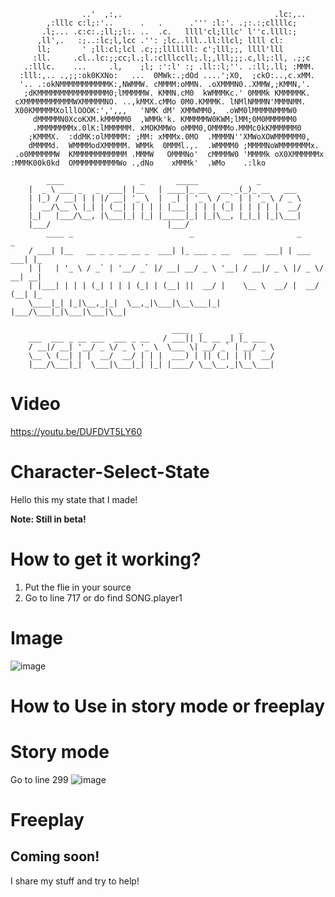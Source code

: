                     ..'  ,:,.                                  .lc:,..            
            ,:lllc c:l;:'..      .   .      .''' :l:'. .;:.:;cllllc;         
           .l;... .c:c:.;ll;;l:. ..  .c.   llll'cl;lllc' l''c.llll:;         
          ,ll',.   :;..:lc;l,lcc .'': ;lc..lll..ll:llcl; llll cl:            
          ll;       ' ;ll:cl;lcl .c;;;lllllll: c';lll;;, llll'lll            
         :ll.     .cl..lc:;;cc;l.;l.:clllccll;.l;,lll;;;.c,ll;:ll, .;;c      
       .:lllc.    ...     .l,    ;l; :':l' :; .ll::l;''. .:ll;.ll; :MMM.     
      :lll:,.. .,;;:ok0KXNo:   ...  0MWk:.;dOd ....';XO,  ;ckO:..,c.xMM.     
      '.. .:okNMMMMMMMMMMMK:,NWMMW. cMMMM:oMMN. .oXMMMN0..XMMW,;KMMN,'.      
       ;dKMMMMMMMMMMMMMMMM0;lMMMMMW. KMMN.cM0  kWMMMKc.' 0MMMk KMMMMMK.      
     cXMMMMMMMMMMMWXMMMMMNO. ..,kMMX.cMMo 0M0.KMMMK. lNMlNMMMN'MMMNMM.       
     X00KMMMMMXolllOOOK:',',,,   'NMK dM' XMMWMM0,  .oWM0lMMMMNMMMW0         
         dMMMMMN0XcoKXM.kMMMMM0  ,WMMk'k. KMMMMMW0KWM;lMM;0M0MMMMMM0         
         .MMMMMMMMx.0lK:lMMMMMM. xMOKMMWo oMMM0,OMMMMo.MMMc0kKMMMMMM0        
        ;KMMMX.  :ddMK:olMMMMM: ;MM: xMMMx.0MO  .MMMMN''XMWoXOWMMMMMM0,      
        dMMMMd.  WMMMModXMMMMM. WMMk  0MMMl.,.  .WMMMM0 ;MMMMNoWMMMMMMMx.    
     .o0MMMMMMW  KMMMMMMMMMMMM .MMMW   OMMMNo'  cMMMMW0 'MMMMk oX0XMMMMMMx   
    :MMMK00k0kd  OMMMMMMMMMMWo .,dNo    xMMMk'  .WMo    .:lko                          
                                                                             
            ____                 _       _____             _            
        |  _ \ ___ _   _  ___| |__   | ____|_ __   __ _(_)_ __   ___ 
        | |_) / __| | | |/ __| '_ \  |  _| | '_ \ / _` | | '_ \ / _ \
        |  __/\__ \ |_| | (__| | | | | |___| | | | (_| | | | | |  __/
        |_|   |___/\__, |\___|_| |_| |_____|_| |_|\__, |_|_| |_|\___|
        |___/                          |___/              
            ____ _                          _                       _           _   
        / ___| |__   __ _ _ __ __ _  ___| |_ ___ _ __   ___  ___| | ___  ___| |_ 
        | |   | '_ \ / _` | '__/ _` |/ __| __/ _ \ '__| / __|/ _ \ |/ _ \/ __| __|
        | |___| | | | (_| | | | (_| | (__| ||  __/ |    \__ \  __/ |  __/ (__| |_ 
        \____|_| |_|\__,_|_|  \__,_|\___|\__\___|_|    |___/\___|_|\___|\___|\__|
                                                                                    
                                        ____  _        _       
        ___  ___ _ __ ___  ___ _ __   / ___|| |_ __ _| |_ ___ 
        / __|/ __| '__/ _ \/ _ \ '_ \  \___ \| __/ _` | __/ _ \
        \__ \ (__| | |  __/  __/ | | |  ___) | || (_| | ||  __/
        |___/\___|_|  \___|\___|_| |_| |____/ \__\__,_|\__\___|

# Video

https://youtu.be/DUFDVT5LY60



# Character-Select-State
Hello this my state that I made!



**Note: Still in beta!**

# How to get it working?



1. Put the flie in your source
2. Go to line 717 or do find SONG.player1

# Image

![image](https://user-images.githubusercontent.com/76410593/137657673-41e8ab46-a4e2-47ea-882d-80c041d04607.png)



# How to Use in story mode or freeplay

# Story mode

Go to line 299
![image](https://user-images.githubusercontent.com/76410593/137657899-b6df851c-1a5f-4969-9040-3cd3921e8875.png)

# Freeplay

Coming soon!
----
I share my stuff and try to help!


